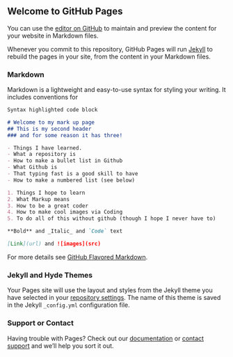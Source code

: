 ## Welcome to GitHub Pages

You can use the [editor on GitHub](https://github.com/ochoaap/ochoaap.github.io/edit/master/README.md) to maintain and preview the content for your website in Markdown files.

Whenever you commit to this repository, GitHub Pages will run [Jekyll](https://jekyllrb.com/) to rebuild the pages in your site, from the content in your Markdown files.

### Markdown

Markdown is a lightweight and easy-to-use syntax for styling your writing. It includes conventions for

```markdown
Syntax highlighted code block

# Welcome to my mark up page
## This is my second header
### and for some reason it has three! 

- Things I have learned. 
- What a repository is
- How to make a bullet list in Github
- What Github is 
- That typing fast is a good skill to have
- How to make a numbered list (see below) 

1. Things I hope to learn
2. What Markup means
3. How to be a great coder 
4. How to make cool images via Coding
5. To do all of this without github (though I hope I never have to)

**Bold** and _Italic_ and `Code` text

[Link](url) and ![images](src)
```

For more details see [GitHub Flavored Markdown](https://guides.github.com/features/mastering-markdown/).

### Jekyll and Hyde Themes

Your Pages site will use the layout and styles from the Jekyll theme you have selected in your [repository settings](https://github.com/ochoaap/ochoaap.github.io/settings). The name of this theme is saved in the Jekyll `_config.yml` configuration file.

### Support or Contact

Having trouble with Pages? Check out our [documentation](https://docs.github.com/categories/github-pages-basics/) or [contact support](https://github.com/contact) and we’ll help you sort it out.
